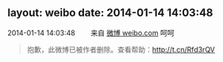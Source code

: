 layout: weibo
date: 2014-01-14 14:03:48
---
2014-01-14 14:03:48  &nbsp;&nbsp;&nbsp;&nbsp;&nbsp;&nbsp; 来自 <a href="http://weibo.com/" rel="nofollow">微博 weibo.com</a>
呵呵
>  抱歉，此微博已被作者删除。查看帮助：http://t.cn/Rfd3rQV
